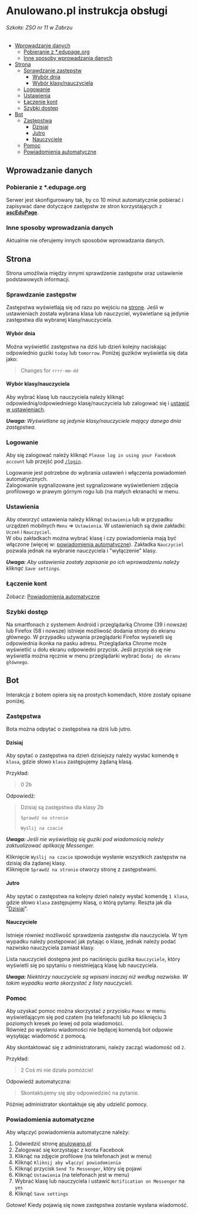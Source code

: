 # Anulowano.pl instrukcja obsługi

###### Szkoła: ZSO nr 11 w Zabrzu

- [Wprowadzanie danych](#wprowadzanie-danych)
  - [Pobieranie z *.edupage.org](#pobieranie-z-edupageorg)
  - [Inne sposoby wprowadzania danych](#inne-sposoby-wprowadzania-danych)
- [Strona](#strona)
  - [Sprawdzanie zastępstw](#sprawdzanie-zastępstw)
    - [Wybór dnia](#wybór-dnia)
    - [Wybór klasy/nauczyciela](#wybór-klasynauczyciela)
  - [Logowanie](#logowanie)
  - [Ustawienia](#ustawienia)
  - [Łączenie kont](#Łączenie-kont)
  - [Szybki dostęp](#szybki-dostęp)
- [Bot](#bot)
  - [Zastępstwa](#zastępstwa)
    - [Dzisiaj](#dzisiaj)
    - [Jutro](#jutro)
    - [Nauczyciele](#nauczyciele)
  - [Pomoc](#pomoc)
  - [Powiadomienia automatyczne](#powiadomienia-automatyczne)

## Wprowadzanie danych

### Pobieranie z *.edupage.org

Serwer jest skonfigurowany tak, by co 10 minut automatycznie pobierać i zapisywać dane dotyczące zastępstw ze stron korzystających z **[ascEduPage](https://edupage.org)**.

### Inne sposoby wprowadzania danych

Aktualnie nie oferujemy innych sposobów wprowadzania danych.

## Strona

Strona umożliwia między innymi sprawdzenie zastępstw oraz ustawienie podstawowych informacji.

### Sprawdzanie zastępstw

Zastępstwa wyświetlają się od razu po wejściu na [stronę](https://anulowano.pl). Jeśli w ustawieniach została wybrana klasa lub nauczyciel, wyświetlane są jedynie zastępstwa dla wybranej klasy/nauczyciela.

#### Wybór dnia

Można wyświetlić zastępstwa na dziś lub dzień kolejny naciskając odpowiednio guziki `today` lub `tomorrow`. Poniżej guzików wyświetla się data jako:
> Changes for `rrrr-mm-dd`

#### Wybór klasy/nauczyciela

Aby wybrać klasę lub nauczyciela należy kliknąć odpowiednią/odpowiedniego klasę/nauczyciela lub zalogować się i [ustawić w ustawieniach](#ustawienia).

***Uwaga:** Wyświetlane są jedynie klasy/nauczyciele mający danego dnia zastępstwa.*

### Logowanie

Aby się zalogować należy kliknąć `Please log in using your Facebook account` lub przejść pod [`/login`](https://anulowano.pl/login).

Logowanie jest potrzebne do wybrania ustawień i włączenia powiadomień automatycznych.</br>
Zalogowanie sygnalizowane jest sygnalizowane wyświetleniem zdjęcia profilowego w prawym górnym rogu lub (na małych ekranach) w menu.

### Ustawienia

Aby otworzyć ustawienia należy kliknąć `Ustawienia` lub w przypadku urządzeń mobilnych `Menu` => `Ustawienia`.
W ustawieniach są dwie zakładki: `Uczeń` i `Nauczyciel`.</br>
W obu zakładkach można wybrać klasę i czy powiadomienia mają być włączone (więcej w: [powiadomienia automatyczne](#powiadomienia-automatyczne)). Zakładka `Nauczyciel` pozwala jednak na wybranie nauczyciela i "wyłączenie" klasy.

***Uwaga:** Aby ustawienia zostały zapisanie po ich wprowadzeniu należy kliknąć `Save settings`.*

### Łączenie kont

Zobacz: [Powiadomienia automatyczne](#powiadomienia-automatyczne)

### Szybki dostęp

Na smartfonach z systemem Android i przeglądarką Chrome (39 i nowsze) lub Firefox (58 i nowsze) istnieje możliwość dodania strony do ekranu głównego. W przypadku używania przeglądarki Firefox wyświetli się odpowiednia ikonka na pasku adresu. Przeglądarka Chrome może wyświetlić u dołu ekranu odpowiedni przycisk. Jeśli przycisk się nie wyświetla można ręcznie w menu przeglądarki wybrać `Dodaj do ekranu głównego`.

## Bot

Interakcja z botem opiera się na prostych komendach, które zostały opisane poniżej.

### Zastępstwa

Bota można odpytać o zastępstwa na dziś lub jutro.

#### Dzisiaj

Aby spytać o zastępstwa na dzień dzisiejszy należy wysłać komendę `0 klasa`, gdzie słowo `klasa` zastępujemy żądaną klasą.

Przykład:

> 0 2b

Odpowiedź:

> Dzisiaj są zastępstwa dla klasy 2b
>
> `Sprawdź na stronie`
>
> `Wyślij na czacie`

***Uwaga:** Jeśli nie wyświetlają się guziki pod wiadomością należy zaktualizować aplikację Messenger.*

Kliknięcie `Wyślij na czacie` spowoduje wysłanie wszystkich zastępstw na dzisiaj dla żądanej klasy.</br>
Kliknięcie `Sprawdź na stronie` otworzy stronę z zastępstwami.

#### Jutro

Aby spytać o zastępstwa na kolejny dzień należy wysłać komendę `1 klasa`, gdzie słowo `klasa` zastępujemy klasą, o którą pytamy. Reszta jak dla "[Dzisiaj](#dzisiaj)".

#### Nauczyciele

Istnieje również możliwość sprawdzenia zastępstw dla nauczyciela. W tym wypadku należy postępować jak pytając o klasę, jednak należy podać nazwisko nauczyciela zamiast klasy.

Lista nauczycieli dostępna jest po naciśnięciu guzika `Nauczyciele`, który wyświetli się po spytaniu o nieistniejącą klasę lub nauczyciela.

***Uwaga:** Niektórzy nauczyciele są wpisani inaczej niż według nazwiska. W takim wypadku warto skorzystać z listy nauczycieli.*

### Pomoc

Aby uzyskać pomoc można skorzystać z przycisku `Pomoc` w menu wyświetlającym się pod czatem (na telefonach) lub po kliknięciu 3 poziomych kresek po lewej od pola wiadomości.</br>
Również po wysłaniu wiadomości nie będącej komendą bot odpowie wysyłając wiadomość z pomocą.

Aby skontaktować się z administratorami, należy zacząć wiadomość od `2`.

Przykład:

> 2 Coś mi nie działa pomóżcie!

Odpowiedź automatyczna:

> Skontaktujemy się aby odpowiedzieć na pytanie.

Później administrator skontaktuje się aby udzielić pomocy.

### Powiadomienia automatyczne

Aby włączyć powiadomienia automatyczne należy:

1. Odwiedzić stronę [anulowano.pl](https://anulowano.pl)
2. Zalogować się korzystając z konta Facebook
3. Kliknąć na zdjęcie profilowe (na telefonach jest w menu)
4. Kliknąć `Kliknij aby włączyć powiadomienia`
5. Kliknąć przycisk `Send To Messenger`, który się pojawi
6. Kliknąć `Ustawienia` (na telefonach jest w menu)
7. Wybrać klasę lub nauczyciela i ustawić `Notification on Messenger` na `yes`
8. Kliknąć `Save settings`

Gotowe! Kiedy pojawią się nowe zastępstwa zostanie wysłana wiadomość.
